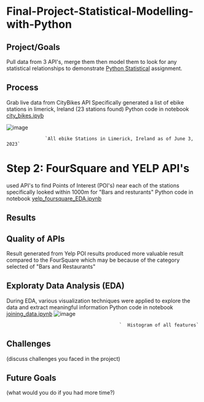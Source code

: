 # Final-Project-Statistical-Modelling-with-Python

## Project/Goals
Pull data from 3 API's, merge them then model them to look for any statistical relationships to demonstrate [Python Statistical](https://github.com/Jagunmolu-dev/LIGHTHOUSELABS/blob/main/Project-Python_Statistics/assignment.md) assignment.

## Process
Grab live data from CityBikes API
Specifically generated a list of ebike stations in limerick, Ireland (23 stations found)
Python code in notebook [city_bikes.ipyb](https://github.com/Jagunmolu-dev/LIGHTHOUSELABS/blob/main/Project-Python_Statistics/notebooks/city_bikes.ipynb)

![image](https://github.com/Jagunmolu-dev/LIGHTHOUSELABS/assets/67484584/e36d3413-72de-42ad-87d6-cf41b7d51964)

                  `All ebike Stations in Limerick, Ireland as of June 3, 2023`


# Step 2: FourSquare and YELP API's
used API's to find Points of Interest (POI's) near each of the stations
specifically looked within 1000m for "Bars and resturants" 
Python code in notebook [yelp_foursquare_EDA.ipynb](https://github.com/Jagunmolu-dev/LIGHTHOUSELABS/blob/main/Project-Python_Statistics/notebooks/yelp_foursquare_EDA.ipynb)

## Results
## Quality of APIs
Result generated from Yelp POI results produced more valuable result compared to the FourSquare which may be because of the category selected of "Bars and Restaurants"

## Exploraty Data Analysis (EDA)
During EDA, various visualization techniques were applied to explore the data and extract meaningful information
Python code in notebook [joining_data.ipynb](https://github.com/Jagunmolu-dev/LIGHTHOUSELABS/blob/main/Project-Python_Statistics/notebooks/joining_data.ipynb)
![image](https://github.com/Jagunmolu-dev/LIGHTHOUSELABS/assets/67484584/6e017eed-20a8-4730-8c9b-215c6dff17cd)
                          
                                             `  Histogram of all features`

## Challenges 
(discuss challenges you faced in the project)

## Future Goals
(what would you do if you had more time?)
